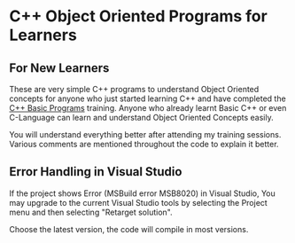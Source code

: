 # C++ Object Oriented Programs for Learners
## For New Learners

These are very simple C++ programs to understand Object Oriented concepts for anyone who just started learning C++ and have completed the [C++ Basic Programs](https://github.com/jrajan14/CPP_Basic_Programs) training.
Anyone who already learnt Basic C++ or even C-Language can learn and understand Object Oriented Concepts easily.

You will understand everything better after attending my training sessions.
Various comments are mentioned throughout the code to explain it better.

## Error Handling in Visual Studio

If the project shows Error (MSBuild error MSB8020) in Visual Studio, 
You may upgrade to the current Visual Studio tools by selecting the 
Project menu and then selecting "Retarget solution".

Choose the latest version, the code will compile in most versions.

